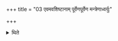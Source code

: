 +++
title = "03 एवमवशिष्टानाम् पूर्वेणपूर्वेण मन्त्रेणाध्वर्युः"

+++

<details><summary>थिते</summary>

3. In the same manner the Adhvaryu (places the two) of the remaining (enclosing sticks) each time with the first formula; (and) the Pratiprasthātr̥ (places the two of the remaining enclosing sticks) each time with the immediately next formula.  
</details>
